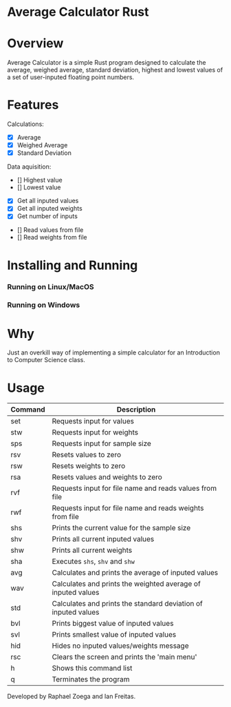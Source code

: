 # Average Calculator Rust
# Overview
Average Calculator is a simple Rust program designed to calculate the average, weighed average, standard deviation, highest and lowest values of a set of user-inputed floating point numbers. 
# Features
Calculations:
- [x] Average
- [x] Weighed Average
- [x] Standard Deviation

Data aquisition:
- [] Highest value
- [] Lowest value
- [x] Get all inputed values
- [x] Get all inputed weights
- [x] Get number of inputs
- [] Read values from file
- [] Read weights from file
# Installing and Running

### Running on Linux/MacOS

### Running on Windows

# Why
Just an overkill way of implementing a simple calculator for an Introduction to Computer Science class.
# Usage
| Command | Description |
| --- | --- |
| set | Requests input for values |
| stw | Requests input for weights |
| sps | Requests input for sample size |
| rsv | Resets values to zero |
| rsw | Resets weights to zero |
| rsa | Resets values and weights to zero |
| rvf | Requests input for file name and reads values from file |
| rwf | Requests input for file name and reads weights from file |
| shs | Prints the current value for the sample size |
| shv | Prints all current inputed values |
| shw | Prints all current weights |
| sha | Executes `shs`, `shv` and `shw` |
| avg | Calculates and prints the average of inputed values |
| wav | Calculates and prints the weighted average of inputed values |
| std | Calculates and prints the standard deviation of inputed values |
| bvl | Prints biggest value of inputed values |
| svl | Prints smallest value of inputed values |
| hid | Hides no inputed values/weights message |
| rsc | Clears the screen and prints the 'main menu' |
| h | Shows this command list |
| q | Terminates the program | 



Developed by Raphael Zoega and Ian Freitas.
